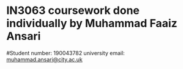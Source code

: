 # IN3063 coursework done individually by Muhammad Faaiz Ansari
#Student number: 190043782
university email: muhammad.ansari@city.ac.uk
